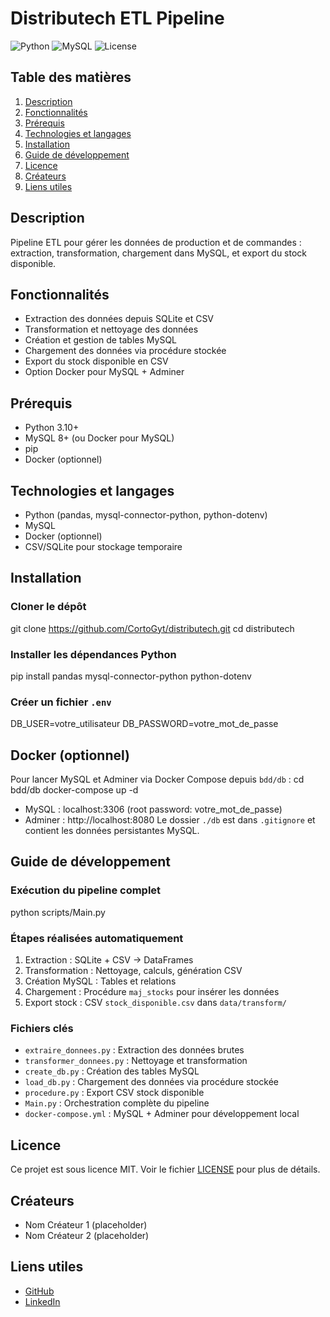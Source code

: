 # Distributech ETL Pipeline

![Python](https://img.shields.io/badge/Python-3.10+-blue)
![MySQL](https://img.shields.io/badge/MySQL-8+-green)
![License](https://img.shields.io/badge/License-MIT-lightgrey)

## Table des matières
1. [Description](#description)
2. [Fonctionnalités](#fonctionnalités)
3. [Prérequis](#prérequis)
4. [Technologies et langages](#technologies-et-langages)
5. [Installation](#installation)
6. [Guide de développement](#guide-de-développement)
7. [Licence](#licence)
8. [Créateurs](#créateurs)
9. [Liens utiles](#liens-utiles)

## Description
Pipeline ETL pour gérer les données de production et de commandes : extraction, transformation, chargement dans MySQL, et export du stock disponible.

## Fonctionnalités
- Extraction des données depuis SQLite et CSV
- Transformation et nettoyage des données
- Création et gestion de tables MySQL
- Chargement des données via procédure stockée
- Export du stock disponible en CSV
- Option Docker pour MySQL + Adminer

## Prérequis
- Python 3.10+
- MySQL 8+ (ou Docker pour MySQL)
- pip
- Docker (optionnel)

## Technologies et langages
- Python (pandas, mysql-connector-python, python-dotenv)
- MySQL
- Docker (optionnel)
- CSV/SQLite pour stockage temporaire

## Installation
### Cloner le dépôt
git clone https://github.com/CortoGyt/distributech.git
cd distributech

### Installer les dépendances Python
pip install pandas mysql-connector-python python-dotenv

### Créer un fichier `.env`
DB_USER=votre_utilisateur
DB_PASSWORD=votre_mot_de_passe


## Docker (optionnel)
Pour lancer MySQL et Adminer via Docker Compose depuis `bdd/db` :
cd bdd/db
docker-compose up -d

- MySQL : localhost:3306 (root password: votre_mot_de_passe)
- Adminer : http://localhost:8080
Le dossier `./db` est dans `.gitignore` et contient les données persistantes MySQL.

## Guide de développement
### Exécution du pipeline complet
python scripts/Main.py

### Étapes réalisées automatiquement
1. Extraction : SQLite + CSV → DataFrames
2. Transformation : Nettoyage, calculs, génération CSV
3. Création MySQL : Tables et relations
4. Chargement : Procédure `maj_stocks` pour insérer les données
5. Export stock : CSV `stock_disponible.csv` dans `data/transform/`

### Fichiers clés
- `extraire_donnees.py` : Extraction des données brutes
- `transformer_donnees.py` : Nettoyage et transformation
- `create_db.py` : Création des tables MySQL
- `load_db.py` : Chargement des données via procédure stockée
- `procedure.py` : Export CSV stock disponible
- `Main.py` : Orchestration complète du pipeline
- `docker-compose.yml` : MySQL + Adminer pour développement local

## Licence
Ce projet est sous licence MIT. Voir le fichier [LICENSE](LICENSE) pour plus de détails.

## Créateurs
- Nom Créateur 1 (placeholder)
- Nom Créateur 2 (placeholder)

## Liens utiles
- [GitHub](https://github.com/CortoGyt/distributech)
- [LinkedIn](https://www.linkedin.com/in/corto-gayet-246aa32b3/)
